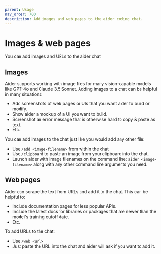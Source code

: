 ```yaml
---
parent: Usage
nav_order: 700
description: Add images and web pages to the aider coding chat.
---
```


# Images & web pages

You can add images and URLs to the aider chat.

## Images

Aider supports working with image files for many vision-capable models
like GPT-4o and Claude 3.5 Sonnet.
Adding images to a chat can be helpful in many situations:

- Add screenshots of web pages or UIs that you want aider to build or modify.
- Show aider a mockup of a UI you want to build.
- Screenshot an error message that is otherwise hard to copy & paste as text.
- Etc.

You can add images to the chat just like you would
add any other file:

- Use `/add <image-filename>` from within the chat
- Use `/clipboard` to paste an image from your clipboard into the chat.
- Launch aider with image filenames on the command line: `aider <image-filename>` along with any other command line arguments you need.

## Web pages

Aider can scrape the text from URLs and add it to the chat.
This can be helpful to:

- Include documentation pages for less popular APIs.
- Include the latest docs for libraries or packages that are newer than the model's training cutoff date.
- Etc.

To add URLs to the chat:

- Use `/web <url>`
- Just paste the URL into the chat and aider will ask if you want to add it.


